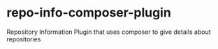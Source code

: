# repo-info-composer-plugin
Repository Information Plugin that uses composer to give details about repositories
